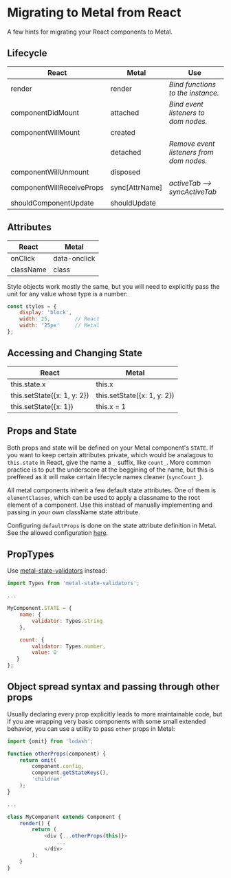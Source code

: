 # Migrating to Metal from React

A few hints for migrating your React components to Metal.

## Lifecycle

|  React                      |  Metal           |  Use                                     |
| --------------------------- | ---------------- | ---------------------------------------- |
|  render                     |  render          | *Bind functions to the instance.*        |
|  componentDidMount          |  attached        | *Bind event listeners to dom nodes.*     |
|  componentWillMount         |  created         |                                          |
|                             |  detached        | *Remove event listeners from dom nodes.* |
|  componentWillUnmount       |  disposed        |                                          |
|  componentWillReceiveProps  |  sync[AttrName]  | *activeTab --> syncActiveTab*            |
|  shouldComponentUpdate      |  shouldUpdate    |                                          |

## Attributes

|  React      |  Metal         |
| ----------- | -------------- |
|  onClick    |  data-onclick  |
|  className  |  class         |

Style objects work mostly the same, but you will need to explicitly pass the unit for any value whose type is a number:

```js
const styles = {
	display: 'block',
	width: 25,        // React
	width: '25px'     // Metal
};
```

## Accessing and Changing State

| React                       | Metal                       |
| --------------------------- | --------------------------- |
| this.state.x                | this.x                      |
| this.setState({x: 1, y: 2}) | this.setState({x: 1, y: 2}) |
| this.setState({x: 1})       | this.x = 1                  |

## Props and State

Both props and state will be defined on your Metal component's `STATE`. If you want to keep certain attributes private, which would be analagous to `this.state` in React, give the name a `_` suffix, like `count_`. More common practice is to put the underscore at the beggining of the name, but this is preffered as it will make certain lifecycle names cleaner (`syncCount_`).

All metal components inherit a few default state attributes. One of them is `elementClasses`, which can be used to apply a classname to the root element of a component. Use this instead of manually implementing and passing in your own className state attribute.

Configuring `defaultProps` is done on the state attribute definition in Metal. See the allowed configuration [here](https://github.com/metal/metal-state/blob/master/src/State.js#L59).

## PropTypes

Use [metal-state-validators](https://www.github.com/metal/metal-state-validators) instead:

```js
import Types from 'metal-state-validators';

...

MyComponent.STATE = {
	name: {
		validator: Types.string
	},

	count: {
		validator: Types.number,
		value: 0
   }
};
```

## Object spread syntax and passing through other props

Usually declaring every prop explicitly leads to more maintainable code, but if you are wrapping very basic components with some small extended behavior, you can use a utility to pass `other` props in Metal:

```js
import {omit} from 'lodash';

function otherProps(component) {
	return omit(
		component.config,
		component.getStateKeys(),
		'children'
	);
}

...

class MyComponent extends Component {
	render() {
		return (
			<div {...otherProps(this)}>
				...
			</div>
		);
	}
}
```